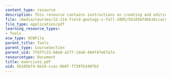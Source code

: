 ```yaml
---
content_type: resource
description: This resource contains instructions on creating and editing a shapefile.
file: /media/courses/12-114-field-geology-i-fall-2005/56105bf4bb16ccac0b8ff7397b340fb3_exercise1.pdf
file_type: application/pdf
learning_resource_types:
- Tools
ocw_type: OCWFile
parent_title: Tools
parent_type: CourseSection
parent_uid: 7fdf7c21-b8e8-a177-1da0-484f47e67a7a
resourcetype: Document
title: exercise1.pdf
uid: 56105bf4-bb16-ccac-0b8f-f7397b340fb3
---
```

